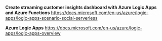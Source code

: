 <b>Create streaming customer insights dashboard with Azure Logic Apps and Azure Functions</b>
https://docs.microsoft.com/en-us/azure/logic-apps/logic-apps-scenario-social-serverless


<b>Azure Logic Apps</b>
https://docs.microsoft.com/en-us/azure/logic-apps/logic-apps-overview
